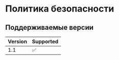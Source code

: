 # Политика безопасности

## Поддерживаемые версии

| Version | Supported          |
| ------- | ------------------ |
| 1.1     | :white_check_mark: |
